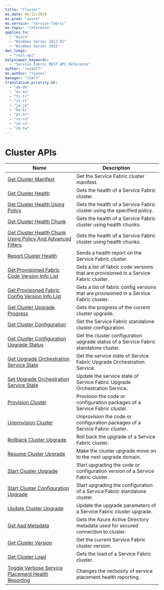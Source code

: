 ```yaml
---
title: "Cluster"
ms.date: 06/12/2019
ms.prod: "azure"
ms.service: "service-fabric"
ms.topic: "reference"
applies_to: 
  - "Azure"
  - "Windows Server 2012 R2"
  - "Windows Server 2016"
dev_langs: 
  - "rest-api"
helpviewer_keywords: 
  - "Service Fabric REST API Reference"
author: "rwike77"
ms.author: "ryanwi"
manager: "timlt"
translation.priority.mt: 
  - "de-de"
  - "es-es"
  - "fr-fr"
  - "it-it"
  - "ja-jp"
  - "ko-kr"
  - "pt-br"
  - "ru-ru"
  - "zh-cn"
  - "zh-tw"
---
```

# Cluster APIs

| Name | Description |
| --- | --- |
| [Get Cluster Manifest](sfclient-v65-api-getclustermanifest.md) | Get the Service Fabric cluster manifest.<br/> |
| [Get Cluster Health](sfclient-v65-api-getclusterhealth.md) | Gets the health of a Service Fabric cluster.<br/> |
| [Get Cluster Health Using Policy](sfclient-v65-api-getclusterhealthusingpolicy.md) | Gets the health of a Service Fabric cluster using the specified policy.<br/> |
| [Get Cluster Health Chunk](sfclient-v65-api-getclusterhealthchunk.md) | Gets the health of a Service Fabric cluster using health chunks.<br/> |
| [Get Cluster Health Chunk Using Policy And Advanced Filters](sfclient-v65-api-getclusterhealthchunkusingpolicyandadvancedfilters.md) | Gets the health of a Service Fabric cluster using health chunks.<br/> |
| [Report Cluster Health](sfclient-v65-api-reportclusterhealth.md) | Sends a health report on the Service Fabric cluster.<br/> |
| [Get Provisioned Fabric Code Version Info List](sfclient-v65-api-getprovisionedfabriccodeversioninfolist.md) | Gets a list of fabric code versions that are provisioned in a Service Fabric cluster.<br/> |
| [Get Provisioned Fabric Config Version Info List](sfclient-v65-api-getprovisionedfabricconfigversioninfolist.md) | Gets a list of fabric config versions that are provisioned in a Service Fabric cluster.<br/> |
| [Get Cluster Upgrade Progress](sfclient-v65-api-getclusterupgradeprogress.md) | Gets the progress of the current cluster upgrade.<br/> |
| [Get Cluster Configuration](sfclient-v65-api-getclusterconfiguration.md) | Get the Service Fabric standalone cluster configuration.<br/> |
| [Get Cluster Configuration Upgrade Status](sfclient-v65-api-getclusterconfigurationupgradestatus.md) | Get the cluster configuration upgrade status of a Service Fabric standalone cluster.<br/> |
| [Get Upgrade Orchestration Service State](sfclient-v65-api-getupgradeorchestrationservicestate.md) | Get the service state of Service Fabric Upgrade Orchestration Service.<br/> |
| [Set Upgrade Orchestration Service State](sfclient-v65-api-setupgradeorchestrationservicestate.md) | Update the service state of Service Fabric Upgrade Orchestration Service.<br/> |
| [Provision Cluster](sfclient-v65-api-provisioncluster.md) | Provision the code or configuration packages of a Service Fabric cluster.<br/> |
| [Unprovision Cluster](sfclient-v65-api-unprovisioncluster.md) | Unprovision the code or configuration packages of a Service Fabric cluster.<br/> |
| [Rollback Cluster Upgrade](sfclient-v65-api-rollbackclusterupgrade.md) | Roll back the upgrade of a Service Fabric cluster.<br/> |
| [Resume Cluster Upgrade](sfclient-v65-api-resumeclusterupgrade.md) | Make the cluster upgrade move on to the next upgrade domain.<br/> |
| [Start Cluster Upgrade](sfclient-v65-api-startclusterupgrade.md) | Start upgrading the code or configuration version of a Service Fabric cluster.<br/> |
| [Start Cluster Configuration Upgrade](sfclient-v65-api-startclusterconfigurationupgrade.md) | Start upgrading the configuration of a Service Fabric standalone cluster.<br/> |
| [Update Cluster Upgrade](sfclient-v65-api-updateclusterupgrade.md) | Update the upgrade parameters of a Service Fabric cluster upgrade.<br/> |
| [Get Aad Metadata](sfclient-v65-api-getaadmetadata.md) | Gets the Azure Active Directory metadata used for secured connection to cluster.<br/> |
| [Get Cluster Version](sfclient-v65-api-getclusterversion.md) | Get the current Service Fabric cluster version.<br/> |
| [Get Cluster Load](sfclient-v65-api-getclusterload.md) | Gets the load of a Service Fabric cluster.<br/> |
| [Toggle Verbose Service Placement Health Reporting](sfclient-v65-api-toggleverboseserviceplacementhealthreporting.md) | Changes the verbosity of service placement health reporting.<br/> |

